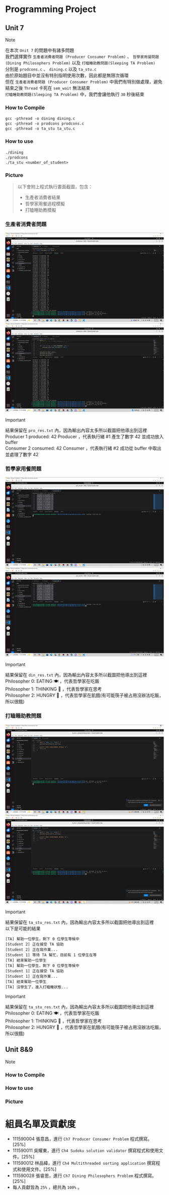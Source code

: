 # Programming Project

## Unit 7

> [!NOTE]  
> 在本次 `Unit 7` 的問題中有諸多問題  
> 我們選擇實作 `生產者消費者問題 (Producer Consumer Problem)` 、 `哲學家用餐問題 (Dining Philosophers Problem)` 以及 `打瞌睡助教問題(Sleeping TA Problem)`  
> 分別是 `prodcons.c` 、 `dining.c` 以及 `ta_stu.c`  
> 由於原始題目中並沒有特別指明使用次數，因此都是無限次循環  
> 但在 `生產者消費者問題 (Producer Consumer Problem)` 中我們有特別做處理，避免結束之後 `Thread` 卡死在 `sem_wait` 無法結束  
> `打瞌睡助教問題(Sleeping TA Problem)` 中，我們會讓他執行 `30` 秒後結束  


### How to Compile

```
gcc -pthread -o dining dining.c
gcc -pthread -o prodcons prodcons.c
gcc -pthread -o ta_stu ta_stu.c
```


### How to use

```
./dining
./prodcons
./ta_stu <number_of_student>  
```

### Picture

> 以下會附上程式執行畫面截圖，包含：  
>
> - 生產者消費者結果    
> - 哲學家用餐過程模擬    
> - 打瞌睡助教模擬  

### 生產者消費者問題
![CH7_IMG1](./Ch7/product_exe.png)
![CH7_IMG2](./Ch7/product_res.png)

> [!IMPORTANT]  
> 結果保留在 `pro_res.txt` 內，因為輸出內容太多所以截圖把他導出到這裡  
> Producer 1 produced: 42	Producer ，代表執行緒 #1 產生了數字 42 並成功放入 buffer  
> Consumer 2 consumed: 42	Consumer ，代表執行緒 #2 成功從 buffer 中取出並處理了數字 42  
### 哲學家用餐問題
![CH7_IMG3](./Ch7/dining_exe.png)
![CH7_IMG4](./Ch7/dining_res.png)

> [!IMPORTANT]  
> 結果保留在 `din_res.txt` 內，因為輸出內容太多所以截圖把他導出到這裡  
> Philosopher 0: EATING   🍽️ ，代表哲學家在吃飯  
> Philosopher 1: THINKING 🤔 ，代表哲學家在思考  
> Philosopher 2: HUNGRY   🙏 ，代表哲學家在飢餓(有可能筷子被占用沒辦法吃飯，所以很餓)    

### 打瞌睡助教問題
![CH7_IMG5](./Ch7/ta_stu_exe.png)
![CH7_IMG6](./Ch7/ta_stu_res.png)

> [!IMPORTANT]  
> 結果保留在 `ta_stu_res.txt` 內，因為輸出內容太多所以截圖把他導出到這裡  
> 以下是可能的結果
```
[TA] 幫助一位學生，剩下 0 位學生等候中
[Student 2] 正在接受 TA 協助
[Student 2] 正在寫作業...
[Student 1] 等待 TA 幫忙，目前有 1 位學生在等
[TA] 結束幫助一位學生
[TA] 幫助一位學生，剩下 0 位學生等候中
[Student 1] 正在接受 TA 協助
[Student 1] 正在寫作業...
[TA] 結束幫助一位學生
[TA] 沒學生了，進入打瞌睡狀態...
```


> [!IMPORTANT]  
> 結果保留在 `ta_stu_res.txt` 內，因為輸出內容太多所以截圖把他導出到這裡  
> Philosopher 0: EATING   🍽️ ，代表哲學家在吃飯  
> Philosopher 1: THINKING 🤔 ，代表哲學家在思考  
> Philosopher 2: HUNGRY   🙏 ，代表哲學家在飢餓(有可能筷子被占用沒辦法吃飯，所以很餓)   

## Unit 8&9

> [!NOTE]  

### How to Compile

### How to use

### Picture

# 組員名單及貢獻度

- 111590004 張意昌，進行 `Ch7 Producer Consumer Problem` 程式撰寫。[25%]
- 111590011 吳耀東，進行 `Ch4 Sudoku solution validator` 撰寫程式和使用文件。[25%]
- 111590012 林品緯，進行 `Ch4 Multithreaded sorting application` 撰寫程式和使用文件。[25%]
- 111590028 張睿恩，進行 `Ch7 Dining Philosophers Problem` 程式撰寫。[25%]
- 每人貢獻皆為 `25%` ，總共為 `100%` 。

